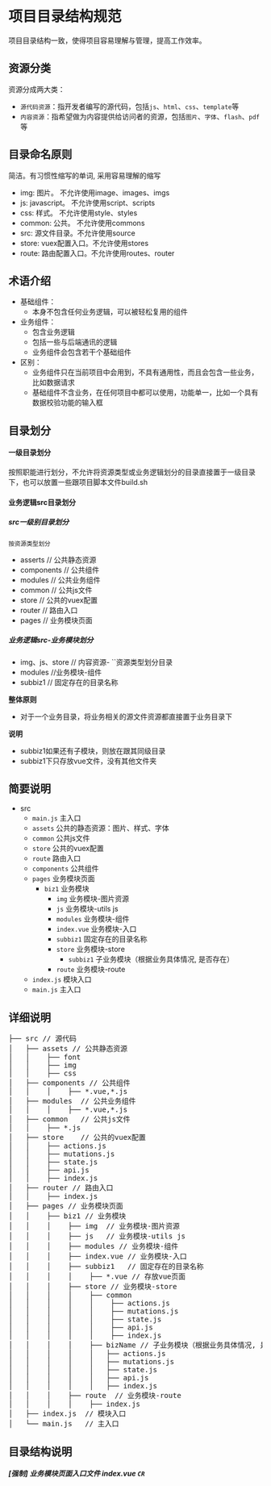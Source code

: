 # 项目目录结构规范

项目目录结构一致，使得项目容易理解与管理，提高工作效率。

## 资源分类

资源分成两大类：

* `源代码资源`：指开发者编写的源代码，包括`js`、`html`、`css`、`template`等
* `内容资源`：指希望做为内容提供给访问者的资源，包括`图片`、`字体`、`flash`、`pdf`等

## 目录命名原则
简洁。有习惯性缩写的单词, 采用容易理解的缩写

* img: 图片。 不允许使用image、images、imgs
* js: javascript。 不允许使用script、scripts
* css: 样式。 不允许使用style、styles
* common: 公共。 不允许使用commons
* src: 源文件目录。不允许使用source
* store: vuex配置入口。不允许使用stores
* route: 路由配置入口。不允许使用routes、router

## 术语介绍

* 基础组件：
  - 本身不包含任何业务逻辑，可以被轻松复用的组件
* 业务组件：
  - 包含业务逻辑
  - 包括一些与后端通讯的逻辑
  - 业务组件会包含若干个基础组件
* 区别：
  - 业务组件只在当前项目中会用到，不具有通用性，而且会包含一些业务，比如数据请求
  - 基础组件不含业务，在任何项目中都可以使用，功能单一，比如一个具有数据校验功能的输入框

## 目录划分

#### 一级目录划分
按照职能进行划分，不允许将资源类型或业务逻辑划分的目录直接置于一级目录下，也可以放置一些跟项目脚本文件build.sh

#### 业务逻辑src目录划分
##### src一级别目录划分

`按资源类型划分`

- asserts // 公共静态资源
- components // 公共组件
- modules // 公共业务组件
- common // 公共js文件
- store // 公共的vuex配置
- router // 路由入口
- pages // 业务模块页面

##### **业务逻辑src-业务模块划分**

- img、js、store // 内容资源- ``资源类型划分目录
- modules //业务模块-组件
- subbiz1 // 固定存在的目录名称

**整体原则**

 - 对于一个业务目录，将业务相关的源文件资源都直接置于业务目录下

**说明**

 - subbiz1如果还有子模块，则放在跟其同级目录
 - subbiz1下只存放vue文件，没有其他文件夹

## 简要说明

 * src
    * `main.js` 主入口
    * `assets` 公共的静态资源：图片、样式、字体
    * `common` 公共js文件
    * `store`  公共的vuex配置
    * `route` 路由入口
    * `components` 公共组件
    * `pages`   业务模块页面
      * `biz1`  业务模块
         * `img`    业务模块-图片资源
         * `js`    业务模块-utils js
         * `modules`    业务模块-组件
         * `index.vue`    业务模块-入口
         * `subbiz1`    固定存在的目录名称
         * `store`    业务模块-store
             * `subbiz1`    子业务模块（根据业务具体情况, 是否存在）
         * `route`    业务模块-route
    * `index.js`    模块入口
    * `main.js`    主入口

## 详细说明

<pre>
├── src // 源代码
│   ├── assets // 公共静态资源
│   │    ├── font
│   │    ├── img
│   │    ├── css
│   ├── components // 公共组件
│   │    │    ├── *.vue,*.js
│   ├── modules  // 公共业务组件
│   │    │    ├── *.vue,*.js
│   ├── common   // 公共js文件
│   │    ├── *.js
│   ├── store    // 公共的vuex配置
│   │    ├── actions.js
│   │    ├── mutations.js
│   │    ├── state.js
│   │    ├── api.js
│   │    ├── index.js
│   ├── router // 路由入口
│   │    ├── index.js
│   ├── pages // 业务模块页面
│   │    ├── biz1 // 业务模块
│   │    │    ├── img  // 业务模块-图片资源
│   │    │    ├── js   // 业务模块-utils js
│   │    │    ├── modules // 业务模块-组件
│   │    │    ├── index.vue // 业务模块-入口
│   │    │    ├── subbiz1   // 固定存在的目录名称
│   │    │    │    ├── *.vue // 存放vue页面
│   │    │    ├── store // 业务模块-store
│   │    │    │    ├── common
│   │    │    │    │    ├── actions.js
│   │    │    │    │    ├── mutations.js
│   │    │    │    │    ├── state.js
│   │    │    │    │    ├── api.js
│   │    │    │    │    ├── index.js
│   │    │    │    ├── bizName // 子业务模块（根据业务具体情况, 是否存在）
│   │    │    │    │   ├── actions.js
│   │    │    │    │   ├── mutations.js
│   │    │    │    │   ├── state.js
│   │    │    │    │   ├── api.js
│   │    │    │    │   ├── index.js
│   │    │    ├── route  // 业务模块-route
│   │    │    │    ├── index.js
│   ├── index.js  // 模块入口
│   └── main.js   // 主入口
</pre>

## 目录结构说明
##### [强制] 业务模块页面入口文件 index.vue ```CR```